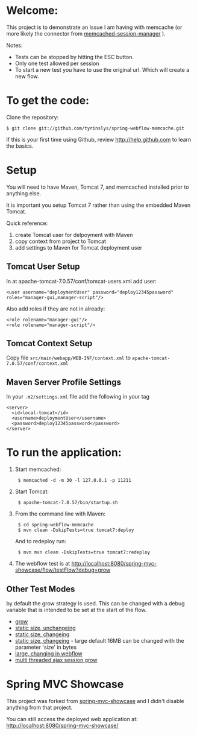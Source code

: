 Welcome:
====================
This project is to demonstrate an Issue I am having with memcache (or more likely the connector from [memcached-session-manager](https://code.google.com/p/memcached-session-manager/) ).

Notes:

* Tests can be stopped by hitting the ESC button.
* Only one test allowed per session
* To start a new test you have to use the original url. Which will create a new flow.

To get the code:
====================
Clone the repository:

    $ git clone git://github.com/tyrinslys/spring-webflow-memcache.git

If this is your first time using Github, review http://help.github.com to learn the basics.

Setup
====================
You will need to have Maven, Tomcat 7, and memcached installed prior to anything else.

It is important you setup Tomcat 7 rather than using the embedded Maven Tomcat.

Quick reference:
1. create Tomcat user for delpoyment with Maven
1. copy context from project to Tomcat
1. add settings to Maven for Tomcat deployment user

Tomcat User Setup
-----------------
In at apache-tomcat-7.0.57/conf/tomcat-users.xml add user:

    <user username="deploymentUser" password="deploy12345password" roles="manager-gui,manager-script"/>

Also add roles if they are not in already:

    <role rolename="manager-gui"/>
    <role rolename="manager-script"/>

Tomcat Context Setup
--------------------
Copy file `src/main/webapp/WEB-INF/context.xml` to `apache-tomcat-7.0.57/conf/context.xml`  

Maven Server Profile Settings
-----------------------------
In your `.m2/settings.xml` file add the following in your <servers> tag

    <server>
      <id>local-tomcat</id>
      <username>deploymentUser</username>
      <password>deploy12345password</password>
    </server>

To run the application:
====================
1. Start memcached:

        $ memcached -d -m 30 -l 127.0.0.1 -p 11211

1. Start Tomcat:

        $ apache-tomcat-7.0.57/bin/startup.sh

1. From the command line with Maven:

        $ cd spring-webflow-memcache
        $ mvn clean -DskipTests=true tomcat7:deploy

    And to redeploy run:

        $ mvn mvn clean -DskipTests=true tomcat7:redeploy

1. The webflow test is at [http://localhost:8080/spring-mvc-showcase/flow/testFlow?debug=grow](http://localhost:8080/spring-mvc-showcase/flow/testFlow?debug=grow)

Other Test Modes
----------------
by default the grow strategy is used. This can be changed with a debug variable that is intended to be set at the start of the flow.

* [grow](http://localhost:8080/spring-mvc-showcase/flow/testFlow?debug=grow)
* [static size, unchangeing](http://localhost:8080/spring-mvc-showcase/flow/testFlow?debug=static-nonchanging)
* [static size, changeing](http://localhost:8080/spring-mvc-showcase/flow/testFlow?debug=static-changing)
* [static size, changeing](http://localhost:8080/spring-mvc-showcase/flow/testFlow?debug=large-changing) - large default 16MB can be changed with the parameter 'size' in bytes
* [large, changing in webflow](http://localhost:8080/spring-mvc-showcase/flow/sessionChangingFlow?debug=webflow)
* [multi threaded ajax session grow](http://localhost:8080/spring-mvc-showcase/doubleAjaxCallLoops)

Spring MVC Showcase
====================

This project was forked from [spring-mvc-showcase](https://github.com/spring-projects/spring-mvc-showcase) and I didn't disable anything from that project.

You can still access the deployed web application at: [http://localhost:8080/spring-mvc-showcase/](http://localhost:8080/spring-mvc-showcase/)
